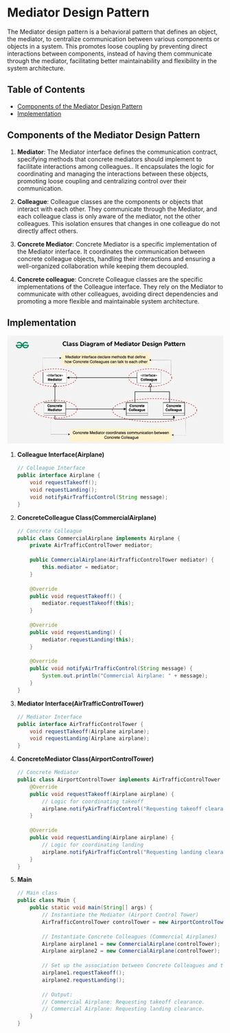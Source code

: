 # Mediator Design Pattern

The Mediator design pattern is a behavioral pattern that defines an object, the mediator, to centralize communication between various components or objects in a system. This promotes loose coupling by preventing direct interactions between components, instead of having them communicate through the mediator, facilitating better maintainability and flexibility in the system architecture.

## Table of Contents

-   [Components of the Mediator Design Pattern](#components-of-the-mediator-design-pattern)
-   [Implementation](#implementation)

## Components of the Mediator Design Pattern

1. **Mediator**:
   The Mediator interface defines the communication contract, specifying methods that concrete mediators should implement to facilitate interactions among colleagues.. It encapsulates the logic for coordinating and managing the interactions between these objects, promoting loose coupling and centralizing control over their communication.

2. **Colleague**:
   Colleague classes are the components or objects that interact with each other. They communicate through the Mediator, and each colleague class is only aware of the mediator, not the other colleagues. This isolation ensures that changes in one colleague do not directly affect others.

3. **Concrete Mediator**:
   Concrete Mediator is a specific implementation of the Mediator interface. It coordinates the communication between concrete colleague objects, handling their interactions and ensuring a well-organized collaboration while keeping them decoupled.

4. **Concrete colleague**:
   Concrete Colleague classes are the specific implementations of the Colleague interface. They rely on the Mediator to communicate with other colleagues, avoiding direct dependencies and promoting a more flexible and maintainable system architecture.

## Implementation

![uml](uml.png)

1. **Colleague Interface(Airplane)**

    ```java
    // Colleague Interface
    public interface Airplane {
        void requestTakeoff();
        void requestLanding();
        void notifyAirTrafficControl(String message);
    }
    ```

2. **ConcreteColleague Class(CommercialAirplane)**

    ```java
    // Concrete Colleague
    public class CommercialAirplane implements Airplane {
        private AirTrafficControlTower mediator;

        public CommercialAirplane(AirTrafficControlTower mediator) {
            this.mediator = mediator;
        }

        @Override
        public void requestTakeoff() {
            mediator.requestTakeoff(this);
        }

        @Override
        public void requestLanding() {
            mediator.requestLanding(this);
        }

        @Override
        public void notifyAirTrafficControl(String message) {
            System.out.println("Commercial Airplane: " + message);
        }
    }
    ```

3. **Mediator Interface(AirTrafficControlTower)**

    ```java
    // Mediator Interface
    public interface AirTrafficControlTower {
        void requestTakeoff(Airplane airplane);
        void requestLanding(Airplane airplane);
    }
    ```

4. **ConcreteMediator Class(AirportControlTower)**

    ```java
    // Concrete Mediator
    public class AirportControlTower implements AirTrafficControlTower {
        @Override
        public void requestTakeoff(Airplane airplane) {
            // Logic for coordinating takeoff
            airplane.notifyAirTrafficControl("Requesting takeoff clearance.");
        }

        @Override
        public void requestLanding(Airplane airplane) {
            // Logic for coordinating landing
            airplane.notifyAirTrafficControl("Requesting landing clearance.");
        }
    }
    ```

5. **Main**

    ```java
    // Main class
    public class Main {
        public static void main(String[] args) {
            // Instantiate the Mediator (Airport Control Tower)
            AirTrafficControlTower controlTower = new AirportControlTower();

            // Instantiate Concrete Colleagues (Commercial Airplanes)
            Airplane airplane1 = new CommercialAirplane(controlTower);
            Airplane airplane2 = new CommercialAirplane(controlTower);

            // Set up the association between Concrete Colleagues and the Mediator
            airplane1.requestTakeoff();
            airplane2.requestLanding();

            // Output:
            // Commercial Airplane: Requesting takeoff clearance.
            // Commercial Airplane: Requesting landing clearance.
        }
    }
    ```
